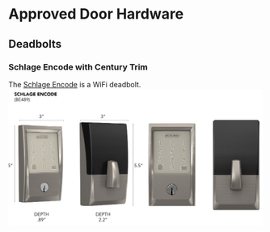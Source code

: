 # Approved Door Hardware
## Deadbolts
### Schlage Encode with Century Trim
The [Schlage Encode](https://www.schlage.com/en/home/products/BE489WBCENFFF.html) is a WiFi deadbolt.
![Schlage Encode](/res/SchlageEncodeCentury.png)
